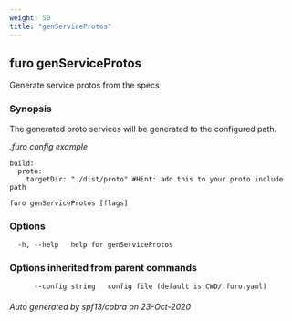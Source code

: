 ```yaml
---
weight: 50
title: "genServiceProtos"
---
```


## furo genServiceProtos

Generate service protos from the specs

### Synopsis

The generated proto services will be generated to the configured path.

*.furo config example*

	build:
	  proto:
		targetDir: "./dist/proto" #Hint: add this to your proto include path	
		


```
furo genServiceProtos [flags]
```

### Options

```
  -h, --help   help for genServiceProtos
```

### Options inherited from parent commands

```
      --config string   config file (default is CWD/.furo.yaml)
```



###### Auto generated by spf13/cobra on 23-Oct-2020
